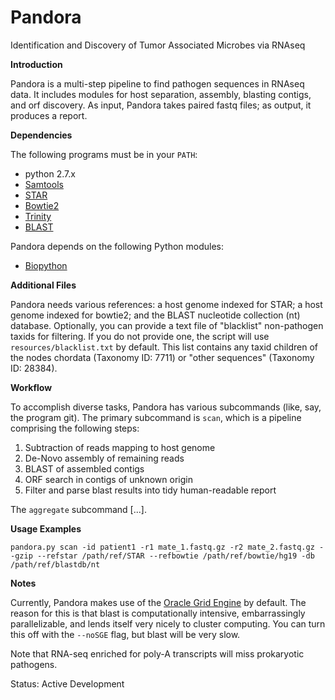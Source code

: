 Pandora
=======

Identification and Discovery of Tumor Associated Microbes via RNAseq

**Introduction**

Pandora is a multi-step pipeline to find pathogen sequences in RNAseq data. 
It includes modules for host separation, assembly, blasting contigs, and orf discovery.
As input, Pandora takes paired fastq files; as output, it produces a report.

**Dependencies**

The following programs must be in your `PATH`:

- python 2.7.x
- [Samtools](http://www.htslib.org/)
- [STAR](https://github.com/alexdobin/STAR)
- [Bowtie2](http://bowtie-bio.sourceforge.net/bowtie2/index.shtml)
- [Trinity](https://github.com/trinityrnaseq/trinityrnaseq/wiki)
- [BLAST](http://www.ncbi.nlm.nih.gov/books/NBK279671/)

Pandora depends on the following Python modules:

- [Biopython](http://biopython.org/wiki/Main_Page)

**Additional Files**

Pandora needs various references: a host genome indexed for STAR; a host genome indexed for bowtie2; and the BLAST nucleotide collection (nt) database.
Optionally, you can provide a text file of "blacklist" non-pathogen taxids for filtering.
If you do not provide one, the script will use `resources/blacklist.txt` by default.
This list contains any taxid children of the nodes chordata (Taxonomy ID: 7711) or "other sequences" (Taxonomy ID: 28384).

**Workflow**

To accomplish diverse tasks, Pandora has various subcommands (like, say, the program git).
The primary subcommand is `scan`, which is a pipeline comprising the following steps:

1. Subtraction of reads mapping to host genome
2. De-Novo assembly of remaining reads
3. BLAST of assembled contigs
4. ORF search in contigs of unknown origin
5. Filter and parse blast results into tidy human-readable report

The `aggregate` subcommand [...].

**Usage Examples**

```
pandora.py scan -id patient1 -r1 mate_1.fastq.gz -r2 mate_2.fastq.gz --gzip --refstar /path/ref/STAR --refbowtie /path/ref/bowtie/hg19 -db /path/ref/blastdb/nt
```

**Notes**

Currently, Pandora makes use of the [Oracle Grid Engine](https://en.wikipedia.org/wiki/Oracle_Grid_Engine) by default.
The reason for this is that blast is computationally intensive, embarrassingly parallelizable, and lends itself very nicely to cluster computing.
You can turn this off with the `--noSGE` flag, but blast will be very slow.

Note that RNA-seq enriched for poly-A transcripts will miss prokaryotic pathogens.

Status: Active Development
